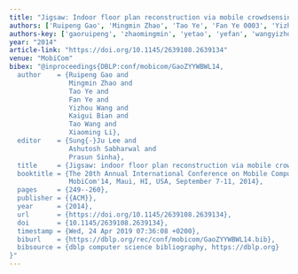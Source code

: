 ```yaml
---
title: "Jigsaw: Indoor floor plan reconstruction via mobile crowdsensing"
authors: ['Ruipeng Gao', 'Mingmin Zhao', 'Tao Ye', 'Fan Ye 0003', 'Yizhou Wang', 'Kaigui Bian', 'Tao Wang 0004', 'Xiaoming Li']
authors-key: ['gaoruipeng', 'zhaomingmin', 'yetao', 'yefan', 'wangyizhou', 'biankaigui', 'wangtao', 'lixiaoming']
year: "2014"
article-link: "https://doi.org/10.1145/2639108.2639134"
venue: "MobiCom"
bibex: "@inproceedings{DBLP:conf/mobicom/GaoZYYWBWL14,
  author    = {Ruipeng Gao and
               Mingmin Zhao and
               Tao Ye and
               Fan Ye and
               Yizhou Wang and
               Kaigui Bian and
               Tao Wang and
               Xiaoming Li},
  editor    = {Sung{-}Ju Lee and
               Ashutosh Sabharwal and
               Prasun Sinha},
  title     = {Jigsaw: indoor floor plan reconstruction via mobile crowdsensing},
  booktitle = {The 20th Annual International Conference on Mobile Computing and Networking,
               MobiCom'14, Maui, HI, USA, September 7-11, 2014},
  pages     = {249--260},
  publisher = {{ACM}},
  year      = {2014},
  url       = {https://doi.org/10.1145/2639108.2639134},
  doi       = {10.1145/2639108.2639134},
  timestamp = {Wed, 24 Apr 2019 07:36:08 +0200},
  biburl    = {https://dblp.org/rec/conf/mobicom/GaoZYYWBWL14.bib},
  bibsource = {dblp computer science bibliography, https://dblp.org}
}"
---
```

